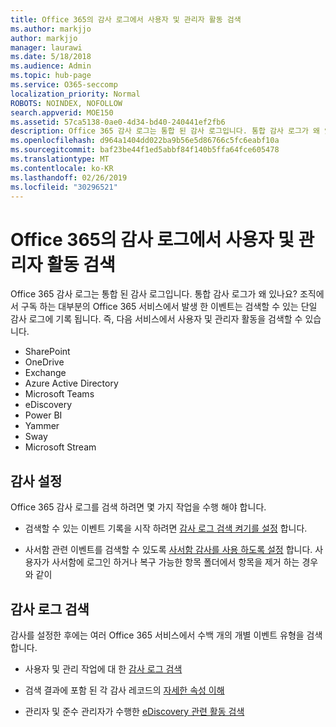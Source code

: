 ```yaml
---
title: Office 365의 감사 로그에서 사용자 및 관리자 활동 검색
ms.author: markjjo
author: markjjo
manager: laurawi
ms.date: 5/18/2018
ms.audience: Admin
ms.topic: hub-page
ms.service: O365-seccomp
localization_priority: Normal
ROBOTS: NOINDEX, NOFOLLOW
search.appverid: MOE150
ms.assetid: 57ca5138-0ae0-4d34-bd40-240441ef2fb6
description: Office 365 감사 로그는 통합 된 감사 로그입니다. 통합 감사 로그가 왜 있나요? 조직에서 구독 하는 대부분의 Office 365 서비스에서 발생 한 이벤트는 검색할 수 있는 단일 감사 로그에 기록 됩니다. 즉, 다음 서비스에서 사용자 및 관리자 활동을 검색할 수 있습니다.
ms.openlocfilehash: d964a1404dd022ba9b56e5d86766c5fc6eabf10a
ms.sourcegitcommit: baf23be44f1ed5abbf84f140b5ffa64fce605478
ms.translationtype: MT
ms.contentlocale: ko-KR
ms.lasthandoff: 02/26/2019
ms.locfileid: "30296521"
---
```

# <a name="search-the-audit-log-for-user-and-admin-activity-in-office-365"></a>Office 365의 감사 로그에서 사용자 및 관리자 활동 검색

Office 365 감사 로그는 통합 된 감사 로그입니다. 통합 감사 로그가 왜 있나요? 조직에서 구독 하는 대부분의 Office 365 서비스에서 발생 한 이벤트는 검색할 수 있는 단일 감사 로그에 기록 됩니다. 즉, 다음 서비스에서 사용자 및 관리자 활동을 검색할 수 있습니다. 
  
- SharePoint
- OneDrive
- Exchange
- Azure Active Directory
- Microsoft Teams
- eDiscovery
- Power BI
- Yammer
- Sway
- Microsoft Stream
   
 ## <a name="set-up-auditing"></a>감사 설정
  
Office 365 감사 로그를 검색 하려면 몇 가지 작업을 수행 해야 합니다.
  
- 검색할 수 있는 이벤트 기록을 시작 하려면 [감사 로그 검색 켜기를 설정](turn-audit-log-search-on-or-off.md) 합니다. 
    
- 사서함 관련 이벤트를 검색할 수 있도록 [사서함 감사를 사용 하도록 설정](enable-mailbox-auditing.md) 합니다. 사용자가 사서함에 로그인 하거나 복구 가능한 항목 폴더에서 항목을 제거 하는 경우와 같이 
    
 ## <a name="search-the-audit-log"></a>감사 로그 검색
  
감사를 설정한 후에는 여러 Office 365 서비스에서 수백 개의 개별 이벤트 유형을 검색 합니다.
  
- 사용자 및 관리 작업에 대 한 [감사 로그 검색](search-the-audit-log-in-security-and-compliance.md) 
    
- 검색 결과에 포함 된 각 감사 레코드의 [자세한 속성 이해](detailed-properties-in-the-office-365-audit-log.md) 
    
- 관리자 및 준수 관리자가 수행한 [eDiscovery 관련 활동 검색](search-for-ediscovery-activities-in-the-audit-log.md) 
